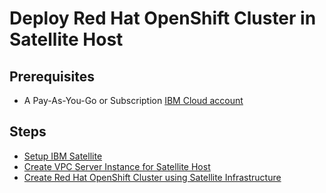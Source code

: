 # Deploy Red Hat OpenShift Cluster in Satellite Host


## Prerequisites 
* A Pay-As-You-Go or Subscription [IBM Cloud account](https://cloud.ibm.com/registration)

## Steps

* [Setup IBM Satellite](IBM-SATELLITE-SETUP.md)
* [Create VPC Server Instance for Satellite Host](vpc-setup.md)
* [Create Red Hat OpenShift Cluster using Satellite Infrastructure](roks-setup.md)


